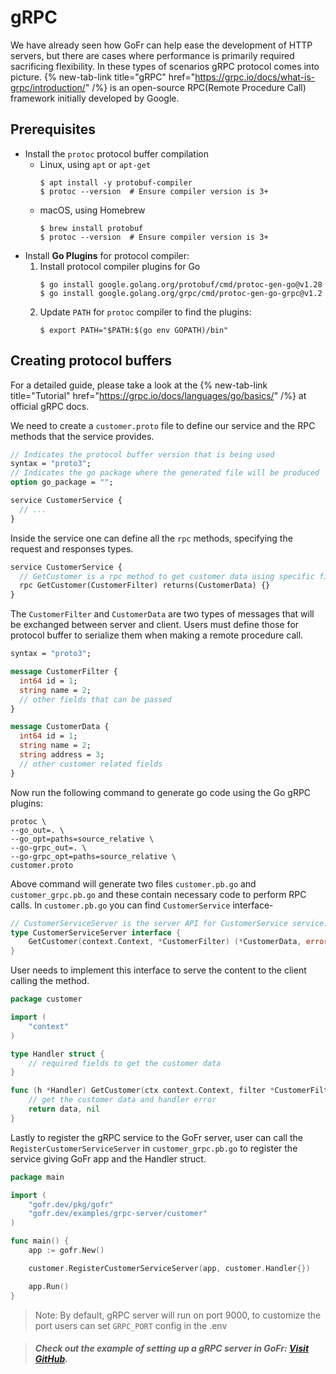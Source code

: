 # gRPC
We have already seen how GoFr can help ease the development of HTTP servers, but there are
cases where performance is primarily required sacrificing flexibility. In these types of 
scenarios gRPC protocol comes into picture. {% new-tab-link title="gRPC" href="https://grpc.io/docs/what-is-grpc/introduction/" /%} is an open-source RPC(Remote Procedure Call)
framework initially developed by Google. 

## Prerequisites
- Install the `protoc` protocol buffer compilation
    - Linux, using `apt` or `apt-get`
        ```shell
        $ apt install -y protobuf-compiler
        $ protoc --version  # Ensure compiler version is 3+
        ```
    - macOS, using Homebrew
        ```shell
        $ brew install protobuf
        $ protoc --version  # Ensure compiler version is 3+  
        ```
- Install **Go Plugins** for protocol compiler:
    1. Install protocol compiler plugins for Go
       ```shell
       $ go install google.golang.org/protobuf/cmd/protoc-gen-go@v1.28
       $ go install google.golang.org/grpc/cmd/protoc-gen-go-grpc@v1.2
       ```
    2. Update `PATH` for `protoc` compiler to find the plugins:
       ```shell
       $ export PATH="$PATH:$(go env GOPATH)/bin"
       ```
       
## Creating protocol buffers
For a detailed guide, please take a look at the {% new-tab-link title="Tutorial" href="https://grpc.io/docs/languages/go/basics/" /%} at official gRPC docs.

We need to create a `customer.proto` file to define our service and the RPC methods that the service provides.
```protobuf
// Indicates the protocol buffer version that is being used
syntax = "proto3";
// Indicates the go package where the generated file will be produced
option go_package = "";

service CustomerService {
  // ...
}
```
Inside the service one can define all the `rpc` methods, specifying the request and responses types.
```protobuf
service CustomerService {
  // GetCustomer is a rpc method to get customer data using specific filters
  rpc GetCustomer(CustomerFilter) returns(CustomerData) {}
}
```
The `CustomerFilter` and `CustomerData` are two types of messages that will be exchanged between server
and client. Users must define those for protocol buffer to serialize them when making a remote procedure call.
```protobuf
syntax = "proto3";

message CustomerFilter {
  int64 id = 1;
  string name = 2;
  // other fields that can be passed
}

message CustomerData {
  int64 id = 1;
  string name = 2;
  string address = 3;
  // other customer related fields
}
```

Now run the following command to generate go code using the Go gRPC plugins:
```shell
protoc \
--go_out=. \
--go_opt=paths=source_relative \
--go-grpc_out=. \
--go-grpc_opt=paths=source_relative \ 
customer.proto
```
Above command will generate two files `customer.pb.go` and `customer_grpc.pb.go` and these contain necessary code to perform RPC calls.
In `customer.pb.go` you can find `CustomerService` interface-
```go
// CustomerServiceServer is the server API for CustomerService service.
type CustomerServiceServer interface {
    GetCustomer(context.Context, *CustomerFilter) (*CustomerData, error)
}
```
User needs to implement this interface to serve the content to the client calling the method.
```go
package customer

import (
    "context"
)

type Handler struct {
    // required fields to get the customer data
}

func (h *Handler) GetCustomer(ctx context.Context, filter *CustomerFilter) (*CustomerData, error) {
	// get the customer data and handler error
	return data, nil
}
```

Lastly to register the gRPC service to the GoFr server, user can call the `RegisterCustomerServiceServer` in `customer_grpc.pb.go`
to register the service giving GoFr app and the Handler struct.
```go
package main

import (
	"gofr.dev/pkg/gofr"
	"gofr.dev/examples/grpc-server/customer"
)

func main() {
	app := gofr.New()

	customer.RegisterCustomerServiceServer(app, customer.Handler{})

	app.Run()
}
```
>Note: By default, gRPC server will run on port 9000, to customize the port users can set `GRPC_PORT` config in the .env

> ##### Check out the example of setting up a gRPC server in GoFr: [Visit GitHub](https://github.com/gofr-dev/gofr/blob/development/examples/grpc-server/main.go).
